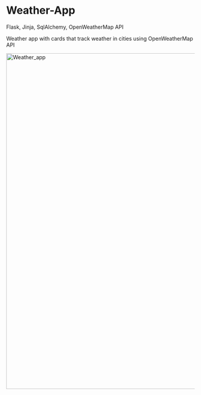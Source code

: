 # Weather-App
Flask, Jinja, SqlAlchemy, OpenWeatherMap API

Weather app with cards that track weather in cities using OpenWeatherMap API

<img width="899" alt="Weather_app" src="https://user-images.githubusercontent.com/4754550/216848512-ae0a17d0-0566-4dee-b04e-b3b070cd1750.png">
